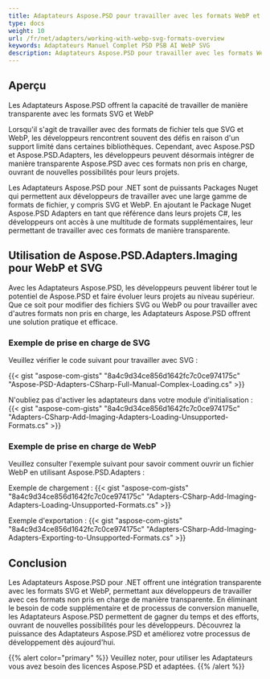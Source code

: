 ```yaml
---
title: Adaptateurs Aspose.PSD pour travailler avec les formats WebP et SVG
type: docs
weight: 10
url: /fr/net/adapters/working-with-webp-svg-formats-overview
keywords: Adaptateurs Manuel Complet PSD PSB AI WebP SVG 
description: Adaptateurs Aspose.PSD pour travailler avec les formats WebP et SVG
---
```


## Aperçu

Les Adaptateurs Aspose.PSD offrent la capacité de travailler de manière transparente avec les formats SVG et WebP

Lorsqu'il s'agit de travailler avec des formats de fichier tels que SVG et WebP, les développeurs rencontrent souvent des défis en raison d'un support limité dans certaines bibliothèques. Cependant, avec Aspose.PSD et Aspose.PSD.Adapters, les développeurs peuvent désormais intégrer de manière transparente Aspose.PSD avec ces formats non pris en charge, ouvrant de nouvelles possibilités pour leurs projets.

Les Adaptateurs Aspose.PSD pour .NET sont de puissants Packages Nuget qui permettent aux développeurs de travailler avec une large gamme de formats de fichier, y compris SVG et WebP. En ajoutant le Package Nuget Aspose.PSD Adapters en tant que référence dans leurs projets C#, les développeurs ont accès à une multitude de formats supplémentaires, leur permettant de travailler avec ces formats de manière transparente.

## Utilisation de Aspose.PSD.Adapters.Imaging pour WebP et SVG

Avec les Adaptateurs Aspose.PSD, les développeurs peuvent libérer tout le potentiel de Aspose.PSD et faire évoluer leurs projets au niveau supérieur. Que ce soit pour modifier des fichiers SVG ou WebP ou pour travailler avec d'autres formats non pris en charge, les Adaptateurs Aspose.PSD offrent une solution pratique et efficace.

### Exemple de prise en charge de SVG
Veuillez vérifier le code suivant pour travailler avec SVG :

{{< gist "aspose-com-gists" "8a4c9d34ce856d1642fc7c0ce974175c" "Aspose-PSD-Adapters-CSharp-Full-Manual-Complex-Loading.cs" >}}

N'oubliez pas d'activer les adaptateurs dans votre module d'initialisation :
{{< gist "aspose-com-gists" "8a4c9d34ce856d1642fc7c0ce974175c" "Adapters-CSharp-Add-Imaging-Adapters-Loading-Unsupported-Formats.cs" >}}

### Exemple de prise en charge de WebP

Veuillez consulter l'exemple suivant pour savoir comment ouvrir un fichier WebP en utilisant Aspose.PSD.Adapters :

Exemple de chargement : 
{{< gist "aspose-com-gists" "8a4c9d34ce856d1642fc7c0ce974175c" "Adapters-CSharp-Add-Imaging-Adapters-Loading-Unsupported-Formats.cs" >}}

Exemple d'exportation :
{{< gist "aspose-com-gists" "8a4c9d34ce856d1642fc7c0ce974175c" "Adapters-CSharp-Add-Imaging-Adapters-Exporting-to-Unsupported-Formats.cs" >}}

## Conclusion

Les Adaptateurs Aspose.PSD pour .NET offrent une intégration transparente avec les formats SVG et WebP, permettant aux développeurs de travailler avec ces formats non pris en charge de manière transparente. En éliminant le besoin de code supplémentaire et de processus de conversion manuelle, les Adaptateurs Aspose.PSD permettent de gagner du temps et des efforts, ouvrant de nouvelles possibilités pour les développeurs. Découvrez la puissance des Adaptateurs Aspose.PSD et améliorez votre processus de développement dès aujourd'hui.

{{% alert color="primary" %}} 
Veuillez noter, pour utiliser les Adaptateurs vous avez besoin des licences Aspose.PSD et adaptées. 
{{% /alert %}} 
